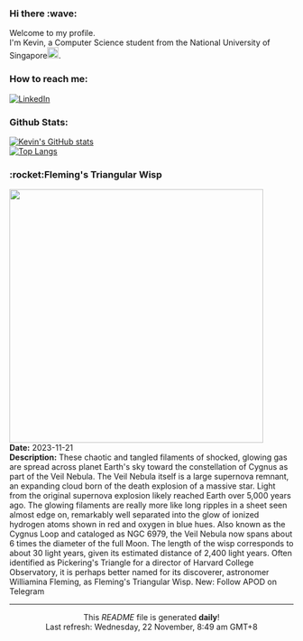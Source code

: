 <h3>Hi there :wave:</h3>

Welcome to my profile.   
I'm Kevin, a Computer Science student from the National University of Singapore<img src="https://img.icons8.com/color/96/000000/singapore-circular.png" width="20px"/>.</p>

<h3>How to reach me: </h3>
<a href="https://www.linkedin.com/in/kevin-foong/"><img alt="LinkedIn" src="https://img.shields.io/badge/linkedin-%230077B5.svg?&style=for-the-badge&logo=linkedin&logoColor=white" /></a> 

<h3>Github Stats: </h3> 

[![Kevin's GitHub stats](https://github-readme-stats.vercel.app/api?username=kevin9foong&theme=tokyonight)](https://github.com/anuraghazra/github-readme-stats) <br/>
[![Top Langs](https://github-readme-stats.vercel.app/api/top-langs/?username=kevin9foong&layout=compact&theme=tokyonight)](https://github.com/anuraghazra/github-readme-stats)

<h3>:rocket:Fleming&#39;s Triangular Wisp</h3> 
<img width="450" src="https:&#x2F;&#x2F;apod.nasa.gov&#x2F;apod&#x2F;image&#x2F;2311&#x2F;FlemingsWisp_Gualco_2801.jpg" /><br/>
<b>Date:</b> 2023-11-21<br/>
<b>Description:</b> These chaotic and tangled filaments of shocked, glowing gas are spread across planet Earth&#39;s sky toward the constellation of Cygnus as part of the Veil Nebula. The Veil Nebula itself is a large supernova remnant, an expanding cloud born of the death explosion of a massive star. Light from the original supernova explosion likely reached Earth over 5,000 years ago. The glowing filaments are really more like long ripples in a sheet seen almost edge on, remarkably well separated into the glow of ionized hydrogen atoms shown in red and oxygen in blue hues. Also known as the Cygnus Loop and cataloged as NGC 6979, the Veil Nebula now spans about 6 times the diameter of the full Moon. The length of the wisp corresponds to about 30 light years, given its estimated distance of 2,400 light years.  Often identified as Pickering&#39;s Triangle for a director of Harvard College Observatory, it is perhaps better named for its discoverer, astronomer Williamina Fleming, as Fleming&#39;s Triangular Wisp.   New: Follow APOD on Telegram<br/>

------------
<p align="center">This <i>README</i> file is generated <b>daily</b>!</br>
Last refresh: Wednesday, 22 November, 8:49 am GMT+8<br />